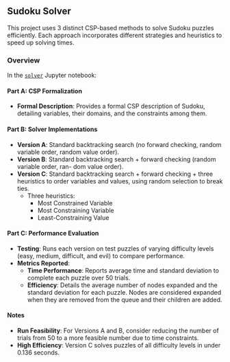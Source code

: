 ## Sudoku Solver

This project uses 3 distinct CSP-based methods to solve Sudoku puzzles efficiently. Each approach incorporates different strategies and heuristics to speed up solving times.

### Overview
In the [`solver`](sudoku.ipynb) Jupyter notebook:

#### Part A: CSP Formalization
- **Formal Description**: Provides a formal CSP description of Sudoku, detailing variables, their domains, and the constraints among them.

#### Part B: Solver Implementations
- **Version A**: Standard backtracking search (no forward checking, random variable order, random value order).
- **Version B**: Standard backtracking search + forward checking (random variable order, ran- dom value order).
- **Version C**: Standard backtracking search + forward checking + three heuristics to order variables and values, using random selection to break ties.
  - Three heuristics:
    - Most Constrained Variable
    - Most Constraining Variable
    - Least-Constraining Value

#### Part C: Performance Evaluation
- **Testing**: Runs each version on test puzzles of varying difficulty levels (easy, medium, difficult, and evil) to compare performance.
- **Metrics Reported**:
  - **Time Performance**: Reports average time and standard deviation to complete each puzzle over 50 trials.
  - **Efficiency**: Details the average number of nodes expanded and the standard deviation for each puzzle. Nodes are considered expanded when they are removed from the queue and their children are added.

#### Notes
- **Run Feasibility**: For Versions A and B, consider reducing the number of trials from 50 to a more feasible number due to time constraints.
- **High Efficiency**: Version C solves puzzles of all difficulty levels in under 0.136 seconds.

